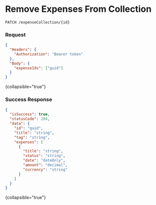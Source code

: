 # Remove Expenses From Collection

```HTTP
PATCH /expenseCollection/{id}
```

### Request

```json
{
  "Headers": {
    "Authorization": "Bearer token"
  },
  "Body": {
    "expenseIds": ["guid"]
  }
}
```
{collapsible="true"}

### Success Response

```json
{
  "isSuccess": true,
  "statusCode": 204,
  "data": {
    "id": "guid",
    "title": "string",
    "tag": "string",
    "expenses": [
      {
        "title": "string",
        "status": "string",
        "date": "dateOnly",
        "amount": "decimal",
        "currency": "string"
      }
    ]
  }
}
```
{collapsible="true"}